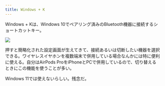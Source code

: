 ```yaml
---
title: Windows + K
---
```

Windows + Kは、Windows 10でペアリング済みのBluetooth機器に接続するショートカットキー。

![](https://lh3.googleusercontent.com/docs/ADP-6oHjAu42dRuG0Zmy9x25wFZmtMFOnIN8-uar9r4NxMZWewNJfhGZ6QBBs9XHSw4sHzcjE41fUsNL-z-x2s7bNj5GllD2aHdCnW7FsU1ldqQlZULalS4MGhfUFjwEuQ3KVeGmkgXgf7S3Q8Bbfm2HOkXUSxQEtvaN9LVUVwduSlC0Nxq38v4BqW0YG1y1_r1jZje15gn3vCqvph0eDr66sQUIiKf7Jqfd4kDTY_EIhxC0dsfIlHMvp5cDDZr6kKUYvxtRvExhaDyI89E5FMTzDI7ef0BOs61E5XxD8vp4625Pwe7h6yvzguUUkByyHeYbHqlemTucp6ArEkK3FZ3N1FMvRjwJN4YxdIcumjco-KGXtexJuu0vfDui-RJfmqJ7oHeXvp1NAiPOMZZ4bPr_NHZH7nZxlfGSaBgDvZwySd4FaN2YFuedGJWMweLsZ3rp7yz3Y_1ErBXk_72a-K8B5OZtBxDKeuSJBBBeBYgQxGzHJE9j9E0DdbKgk6LZb8UpAgMrU2fHiUE_iFZGPJz71U8jgBKrORgPSqOjp3HeVR8pCw5JOO2W8y-ohjILomeo5vj_rKzKjXwzAyuKPc0c3TdaWrbGLf9onM-mkHPOyCk_JqN4jxQsHaSi59PSZr01JmRl9LM21Ifsi-mYRddBu1rPSpg6_mZ4W4OSqujwsk0VxcX85jxHoVOAaOowbVdznWip1D4KqP5MEmJc8KQQzqfrT2LOhXKwiDdtWAMnx4_ccykz2xdWQzJNC0h249hljpEpqf0Ie_XiET4MAFpWqffcpEL0Gy0qxa4lhPb2VWMLHFsZBi_lOLsp7mjN5YaQTENdqREYMmpROjvcKv49aKo1SdeOLfBwq7gI0WwD2p-bBIRmdI7FniMXMs_So_m2eTN_IriSBwrr2uSebKlpFGysboRSz9ICgijwJjJnvs1URoNerYOA9gCEumFhGkepfKFcp3UcP9ccaBFHE27yqXORFbX0Y330cX0um2GlkvUTiYhw4C8Rjp6Fkcqmr1fBHGmGAnua0qdbQLvpyR7ETDhKNOvTNUR3tPhLoa2mE_PdONHAIr4mAotbYtE-0EtHN0TFu-JFBEH_ALZnqwuGCbS076FZNr7hvTTjlgLF1Qqo32108lXgEenVaU1rx8KumVHE9thADkhxkjUodWjCs1WIXDOoAfycsIeVwEe5f3HbSLl8giBSEDzjS_M1ehLfL9y8SSirqd4_85mZAWDVUIvyY4csf0MtVOnPhqTeOM1yhbY4)

押すと簡略化された設定画面が生えてきて、接続あるいは切断したい機器を選択できる。ワイヤレスイヤホンを複数端末で併用している場合なんかには特に便利に使える。自分はAirPods ProをiPhoneとPCで併用しているので、切り替えるときにこの機能を使うことが多い。

Windows 11では使えないらしい。残念だ。

